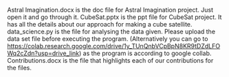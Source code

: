 Astral Imagination.docx is the doc file for Astral Imagination project. Just open it and go through it.
CubeSat.pptx is the ppt file for CubeSat project. It has all the details about our approach for making a cube satellite.
data_science.py is the file for analysing the data given. Please upload the data set file before executing the program. (Alternatively you can go to https://colab.research.google.com/drive/1y_TUnQnbVCpBpN8KR9tDZdLFOWq2cZdn?usp=drive_link) as the program is according to google collab.
Contributions.docx is the file that highlights each of our contributions for the files.
